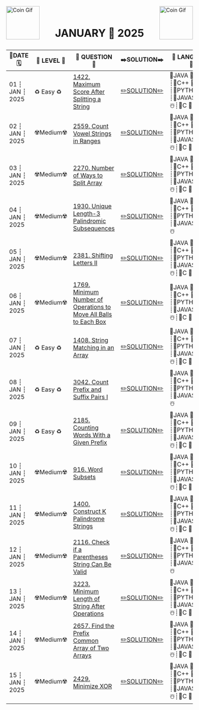 
<img align="left" src="https://github.com/user-attachments/assets/4acebbcb-32a1-4e0d-b2c1-0b0d5bb1c8de" width="90" height="90" alt="Coin Gif">

<img align="right" src="https://github.com/user-attachments/assets/4acebbcb-32a1-4e0d-b2c1-0b0d5bb1c8de" width="90" height="90" alt="Coin Gif">

</br>

<h1 align="center"> 

JANUARY 🪼 2025

</h1>

| 🔹DATE 🗓️ | 🔏 LEVEL 🔏| 📜 QUESTION 📜  | ✒️SOLUTION✒️ | 🥡 LANGUAGE 🥡|
|-------------|-------------|------------------|-----------------|----------------|
| 01 ┆ JAN ┆ 2025 | ♻️ Easy ♻️ | [1422. Maximum Score After Splitting a String](https://leetcode.com/problems/maximum-score-after-splitting-a-string/description/?envType=daily-question&envId=2025-01-01) | [✏️SOLUTION✏️](https://github.com/Prakhar-002/LEETCODE/tree/main/%F0%9F%8D%84%20Daily%20Challenge%202025%20%F0%9F%8D%B3/%F0%9F%94%AC%20Examine%20Thoroughly%20%F0%9F%A7%AC/01%20Jan%20%F0%9F%AA%BC/01%20-%2001%20-%202025%20---%201422.%20Maximum%20Score%20After%20Splitting%20a%20String%20%E2%98%83%EF%B8%8F%20%F0%9F%8D%81%20%F0%9F%8D%B0%20%F0%9F%8E%B2%20%F0%9F%92%96) |🔹JAVA 🍁┊🔹C++ 🎲┊🔹PYTHON 🍰 ┊🔹JAVASCRIPT ☃️┊🔹C 💖|
| 02 ┆ JAN ┆ 2025 | ☢️Medium☢️ | [2559. Count Vowel Strings in Ranges](https://leetcode.com/problems/count-vowel-strings-in-ranges/description/?envType=daily-question&envId=2025-01-02) | [✏️SOLUTION✏️](https://github.com/Prakhar-002/LEETCODE/tree/main/%F0%9F%8D%84%20Daily%20Challenge%202025%20%F0%9F%8D%B3/%F0%9F%94%AC%20Examine%20Thoroughly%20%F0%9F%A7%AC/01%20Jan%20%F0%9F%AA%BC/02%20-%2001%20-%202025%20---%20%202559.%20Count%20Vowel%20Strings%20in%20Ranges%E2%98%83%EF%B8%8F%20%F0%9F%8D%81%20%F0%9F%8D%B0%20%F0%9F%8E%B2) |🔹JAVA 🍁┊🔹C++ 🎲┊🔹PYTHON 🍰 ┊🔹JAVASCRIPT ☃️┊🔹C 💖|
| 03 ┆ JAN ┆ 2025 | ☢️Medium☢️ | [2270. Number of Ways to Split Array](https://leetcode.com/problems/number-of-ways-to-split-array/description/?envType=daily-question&envId=2025-01-03) | [✏️SOLUTION✏️](https://github.com/Prakhar-002/LEETCODE/tree/main/%F0%9F%8D%84%20Daily%20Challenge%202025%20%F0%9F%8D%B3/%F0%9F%94%AC%20Examine%20Thoroughly%20%F0%9F%A7%AC/01%20Jan%20%F0%9F%AA%BC/03%20-%2001%20-%202025%20---%20%202270.%20Number%20of%20Ways%20to%20Split%20Array%E2%98%83%EF%B8%8F%20%F0%9F%8D%81%20%F0%9F%8D%B0%20%F0%9F%8E%B2%20%F0%9F%92%96) |🔹JAVA 🍁┊🔹C++ 🎲┊🔹PYTHON 🍰 ┊🔹JAVASCRIPT ☃️┊🔹C 💖|
| 04 ┆ JAN ┆ 2025 | ☢️Medium☢️ | [1930. Unique Length-3 Palindromic Subsequences](https://leetcode.com/problems/unique-length-3-palindromic-subsequences/description/?envType=daily-question&envId=2025-01-04) | [✏️SOLUTION✏️](https://github.com/Prakhar-002/LEETCODE/tree/main/%F0%9F%8D%84%20Daily%20Challenge%202025%20%F0%9F%8D%B3/%F0%9F%94%AC%20Examine%20Thoroughly%20%F0%9F%A7%AC/01%20Jan%20%F0%9F%AA%BC/04%20-%2001%20-%202025%20---%20%201930.%20Unique%20Length-3%20Palindromic%20Subsequences%20%E2%98%83%EF%B8%8F%20%F0%9F%8D%81%20%F0%9F%8D%B0%20%F0%9F%8E%B2) |🔹JAVA 🍁┊🔹C++ 🎲┊🔹PYTHON 🍰 ┊🔹JAVASCRIPT ☃️|
| 05 ┆ JAN ┆ 2025 | ☢️Medium☢️ | [2381. Shifting Letters II](https://leetcode.com/problems/shifting-letters-ii/description/?envType=daily-question&envId=2025-01-05) | [✏️SOLUTION✏️](https://github.com/Prakhar-002/LEETCODE/tree/main/%F0%9F%8D%84%20Daily%20Challenge%202025%20%F0%9F%8D%B3/%F0%9F%94%AC%20Examine%20Thoroughly%20%F0%9F%A7%AC/01%20Jan%20%F0%9F%AA%BC/05%20-%2001%20-%202025%20---%202381.%20Shifting%20Letters%20II%20%E2%98%83%EF%B8%8F%20%F0%9F%8D%81%20%F0%9F%8D%B0%20%F0%9F%8E%B2) |🔹JAVA 🍁┊🔹C++ 🎲┊🔹PYTHON 🍰 ┊🔹JAVASCRIPT ☃️┊🔹C 💖|
| 06 ┆ JAN ┆ 2025 | ☢️Medium☢️ | [1769. Minimum Number of Operations to Move All Balls to Each Box](https://leetcode.com/problems/minimum-number-of-operations-to-move-all-balls-to-each-box/description/?envType=daily-question&envId=2025-01-06) | [✏️SOLUTION✏️](https://github.com/Prakhar-002/LEETCODE/tree/main/%F0%9F%8D%84%20Daily%20Challenge%202025%20%F0%9F%8D%B3/%F0%9F%94%AC%20Examine%20Thoroughly%20%F0%9F%A7%AC/01%20Jan%20%F0%9F%AA%BC/06%20-%2001%20-%202025%20---%201769.%20Minimum%20Number%20of%20Operations%20to%20Move%20All%20Balls%20to%20Each%20Box%20%E2%98%83%EF%B8%8F%20%F0%9F%8D%81%20%F0%9F%8D%B0%20%F0%9F%8E%B2) |🔹JAVA 🍁┊🔹C++ 🎲┊🔹PYTHON 🍰 ┊🔹JAVASCRIPT ☃️┊🔹C 💖|
| 07 ┆ JAN ┆ 2025 | ♻️ Easy ♻️ | [1408. String Matching in an Array](https://leetcode.com/problems/string-matching-in-an-array/description/?envType=daily-question&envId=2025-01-07) | [✏️SOLUTION✏️](https://github.com/Prakhar-002/LEETCODE/tree/main/%F0%9F%8D%84%20Daily%20Challenge%202025%20%F0%9F%8D%B3/%F0%9F%94%AC%20Examine%20Thoroughly%20%F0%9F%A7%AC/01%20Jan%20%F0%9F%AA%BC/07%20-%2001%20-%202025%20---%20%201408.%20String%20Matching%20in%20an%20Array%20%E2%98%83%EF%B8%8F%20%F0%9F%8D%81%20%F0%9F%8D%B0%20%F0%9F%8E%B2%20%F0%9F%92%96) |🔹JAVA 🍁┊🔹C++ 🎲┊🔹PYTHON 🍰 ┊🔹JAVASCRIPT ☃️┊🔹C 💖|
| 08 ┆ JAN ┆ 2025 | ♻️ Easy ♻️ | [3042. Count Prefix and Suffix Pairs I](https://leetcode.com/problems/count-prefix-and-suffix-pairs-i/description/?envType=daily-question&envId=2025-01-08) | [✏️SOLUTION✏️](https://github.com/Prakhar-002/LEETCODE/tree/main/%F0%9F%8D%84%20Daily%20Challenge%202025%20%F0%9F%8D%B3/%F0%9F%94%AC%20Examine%20Thoroughly%20%F0%9F%A7%AC/01%20Jan%20%F0%9F%AA%BC/08%20-%2001%20-%202025%20---%20%203042.%20Count%20Prefix%20and%20Suffix%20Pairs%20I%20%E2%98%83%EF%B8%8F%20%F0%9F%8D%81%20%F0%9F%8D%B0%20%F0%9F%8E%B2) |🔹JAVA 🍁┊🔹C++ 🎲┊🔹PYTHON 🍰 ┊🔹JAVASCRIPT ☃️|
| 09 ┆ JAN ┆ 2025 | ♻️ Easy ♻️ | [2185. Counting Words With a Given Prefix](https://leetcode.com/problems/counting-words-with-a-given-prefix/description/?envType=daily-question&envId=2025-01-09) | [✏️SOLUTION✏️](https://github.com/Prakhar-002/LEETCODE/tree/main/%F0%9F%8D%84%20Daily%20Challenge%202025%20%F0%9F%8D%B3/%F0%9F%94%AC%20Examine%20Thoroughly%20%F0%9F%A7%AC/01%20Jan%20%F0%9F%AA%BC/09%20-%2001%20-%202025%20---%20%202185.%20Counting%20Words%20With%20a%20Given%20Prefix%20%E2%98%83%EF%B8%8F%20%F0%9F%8D%81%20%F0%9F%8D%B0%20%F0%9F%8E%B2%20%F0%9F%92%96) |🔹JAVA 🍁┊🔹C++ 🎲┊🔹PYTHON 🍰 ┊🔹JAVASCRIPT ☃️┊🔹C 💖|
| 10 ┆ JAN ┆ 2025 | ☢️Medium☢️ | [916. Word Subsets](https://leetcode.com/problems/word-subsets/description/?envType=daily-question&envId=2025-01-10) | [✏️SOLUTION✏️](https://github.com/Prakhar-002/LEETCODE/tree/main/%F0%9F%8D%84%20Daily%20Challenge%202025%20%F0%9F%8D%B3/%F0%9F%94%AC%20Examine%20Thoroughly%20%F0%9F%A7%AC/01%20Jan%20%F0%9F%AA%BC/10%20-%2001%20-%202025%20---%20%20916.%20Word%20Subsets%20%E2%98%83%EF%B8%8F%20%F0%9F%8D%81%20%F0%9F%8D%B0%20%F0%9F%8E%B2) |🔹JAVA 🍁┊🔹C++ 🎲┊🔹PYTHON 🍰 ┊🔹JAVASCRIPT ☃️┊🔹C 💖|
| 11 ┆ JAN ┆ 2025 | ☢️Medium☢️ | [1400. Construct K Palindrome Strings](https://leetcode.com/problems/construct-k-palindrome-strings/description/?envType=daily-question&envId=2025-01-11) | [✏️SOLUTION✏️](https://github.com/Prakhar-002/LEETCODE/tree/main/%F0%9F%8D%84%20Daily%20Challenge%202025%20%F0%9F%8D%B3/%F0%9F%94%AC%20Examine%20Thoroughly%20%F0%9F%A7%AC/01%20Jan%20%F0%9F%AA%BC/11%20-%2001%20-%202025%20---%20%201400.%20Construct%20K%20Palindrome%20Strings%20%E2%98%83%EF%B8%8F%20%F0%9F%8D%81%20%F0%9F%8D%B0%20%F0%9F%8E%B2) |🔹JAVA 🍁┊🔹C++ 🎲┊🔹PYTHON 🍰 ┊🔹JAVASCRIPT ☃️┊🔹C 💖|
| 12 ┆ JAN ┆ 2025 | ☢️Medium☢️ | [2116. Check if a Parentheses String Can Be Valid](https://leetcode.com/problems/check-if-a-parentheses-string-can-be-valid/description/?envType=daily-question&envId=2025-01-12) | [✏️SOLUTION✏️](https://github.com/Prakhar-002/LEETCODE/tree/main/%F0%9F%8D%84%20Daily%20Challenge%202025%20%F0%9F%8D%B3/%F0%9F%94%AC%20Examine%20Thoroughly%20%F0%9F%A7%AC/01%20Jan%20%F0%9F%AA%BC/12%20-%2001%20-%202025%20---%20%202116.%20Check%20if%20a%20Parentheses%20String%20Can%20Be%20Valid%20%E2%98%83%EF%B8%8F%20%F0%9F%8D%81%20%F0%9F%8D%B0%20%F0%9F%8E%B2) |🔹JAVA 🍁┊🔹C++ 🎲┊🔹PYTHON 🍰 ┊🔹JAVASCRIPT ☃️|
| 13 ┆ JAN ┆ 2025 | ☢️Medium☢️ | [3223. Minimum Length of String After Operations](https://leetcode.com/problems/minimum-length-of-string-after-operations/description/?envType=daily-question&envId=2025-01-13) | [✏️SOLUTION✏️](https://github.com/Prakhar-002/LEETCODE/tree/main/%F0%9F%8D%84%20Daily%20Challenge%202025%20%F0%9F%8D%B3/%F0%9F%94%AC%20Examine%20Thoroughly%20%F0%9F%A7%AC/01%20Jan%20%F0%9F%AA%BC/13%20-%2001%20-%202025%20---%20%203223.%20Minimum%20Length%20of%20String%20After%20Operations%20%E2%98%83%EF%B8%8F%20%F0%9F%8D%81%20%F0%9F%8D%B0%20%F0%9F%8E%B2) |🔹JAVA 🍁┊🔹C++ 🎲┊🔹PYTHON 🍰 ┊🔹JAVASCRIPT ☃️┊🔹C 💖|
| 14 ┆ JAN ┆ 2025 | ☢️Medium☢️ | [2657. Find the Prefix Common Array of Two Arrays](https://leetcode.com/problems/find-the-prefix-common-array-of-two-arrays/description/?envType=daily-question&envId=2025-01-14) | [✏️SOLUTION✏️](https://github.com/Prakhar-002/LEETCODE/tree/main/%F0%9F%8D%84%20Daily%20Challenge%202025%20%F0%9F%8D%B3/%F0%9F%94%AC%20Examine%20Thoroughly%20%F0%9F%A7%AC/01%20Jan%20%F0%9F%AA%BC/14%20-%2001%20-%202025%20---%202657.%20Find%20the%20Prefix%20Common%20Array%20of%20Two%20Arrays%20%E2%98%83%EF%B8%8F%20%F0%9F%8D%81%20%F0%9F%8D%B0%20%F0%9F%8E%B2%20%F0%9F%92%96) |🔹JAVA 🍁┊🔹C++ 🎲┊🔹PYTHON 🍰 ┊🔹JAVASCRIPT ☃️┊🔹C 💖|
| 15 ┆ JAN ┆ 2025 | ☢️Medium☢️ | [2429. Minimize XOR](https://leetcode.com/problems/minimize-xor/description/?envType=daily-question&envId=2025-01-15) | [✏️SOLUTION✏️](https://github.com/Prakhar-002/LEETCODE/tree/main/%F0%9F%8D%84%20Daily%20Challenge%202025%20%F0%9F%8D%B3/%F0%9F%94%AC%20Examine%20Thoroughly%20%F0%9F%A7%AC/01%20Jan%20%F0%9F%AA%BC/15%20-%2001%20-%202025%20---%202429.%20Minimize%20XOR%20%E2%98%83%EF%B8%8F%20%F0%9F%8D%81%20%F0%9F%8D%B0%20%F0%9F%8E%B2%20%F0%9F%92%96) |🔹JAVA 🍁┊🔹C++ 🎲┊🔹PYTHON 🍰 ┊🔹JAVASCRIPT ☃️┊🔹C 💖|

